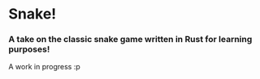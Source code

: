 # Snake! 

### A take on the classic snake game written in Rust for learning purposes! 

A work in progress :p 

